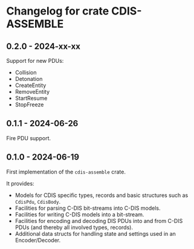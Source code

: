 # Changelog for crate CDIS-ASSEMBLE

## 0.2.0 - 2024-xx-xx

Support for new PDUs:
- Collision
- Detonation
- CreateEntity
- RemoveEntity
- StartResume
- StopFreeze

## 0.1.1 - 2024-06-26

Fire PDU support.

## 0.1.0 - 2024-06-19

First implementation of the `cdis-assemble` crate.

It provides:
- Models for CDIS specific types, records and basic structures such as `CdisPdu`, `CdisBody`.
- Facilities for parsing C-DIS bit-streams into C-DIS models.
- Facilities for writing C-DIS models into a bit-stream.
- Facilities for encoding and decoding DIS PDUs into and from C-DIS PDUs (and thereby all involved types, records).
- Additional data structs for handling state and settings used in an Encoder/Decoder.